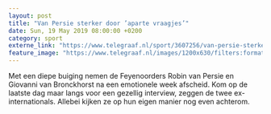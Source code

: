 ```yaml
---
layout: post
title: "Van Persie sterker door ’aparte vraagjes’"
date: Sun, 19 May 2019 08:00:00 +0200
category: sport
externe_link: "https://www.telegraaf.nl/sport/3607256/van-persie-sterker-door-aparte-vraagjes"
feature_image: "https://www.telegraaf.nl/images/1200x630/filters:format(jpeg):quality(80)/cdn-kiosk-api.telegraaf.nl/b342de68-79fe-11e9-b4ef-0218eaf05005.jpg"
---
```


<p class="intro">Met een diepe buiging nemen de Feyenoorders Robin van Persie en Giovanni van Bronckhorst na een emotionele week afscheid. Kom op de laatste dag maar langs voor een gezellig interview, zeggen de twee ex-internationals. Allebei kijken ze op hun eigen manier nog even achterom.</p>
